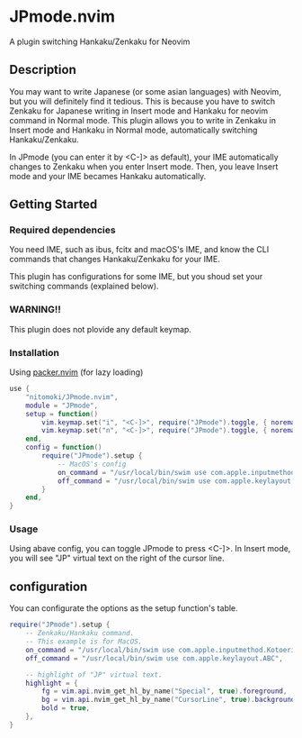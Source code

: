 # JPmode.nvim
A plugin switching Hankaku/Zenkaku for Neovim

## Description

You may want to write Japanese (or some asian languages) with Neovim, but you will definitely find it tedious.
This is because you have to switch Zenkaku for Japanese writing in Insert mode and Hankaku for neovim command in Normal mode.
This plugin allows you to write in Zenkaku in Insert mode and Hankaku in Normal mode, automatically switching Hankaku/Zenkaku.

In JPmode (you can enter it by <C-]> as default), your IME automatically changes to Zenkaku when you enter Insert mode.
Then, you leave Insert mode and your IME becames Hankaku automatically.

## Getting Started

### Required dependencies
You need IME, such as ibus, fcitx and macOS's IME, and know the CLI commands that changes Hankaku/Zenkaku for your IME.

This plugin has configurations for some IME, but you shoud set your switching commands (explained below).

### WARNING!!
This plugin does not plovide any default keymap.

### Installation


Using [packer.nvim](https://github.com/wbthomason/packer.nvim) (for lazy loading)
```lua
use {
    "nitomoki/JPmode.nvim",
    module = "JPmode",
    setup = function()
        vim.keymap.set("i", "<C-]>", require("JPmode").toggle, { noremap = true })
        vim.keymap.set("n", "<C-]>", require("JPmode").toggle, { noremap = true })
    end,
    config = function()
        require("JPmode").setup {
            -- MacOS's config
            on_command = "/usr/local/bin/swim use com.apple.inputmethod.Kotoeri.RomajiTyping.Japanese",
            off_command = "/usr/local/bin/swim use com.apple.keylayout.ABC",
        }
    end,
}

```

### Usage
Using abave config, you can toggle JPmode to press <C-]>.
In Insert mode, you will see "JP" virtual text on the right of the cursor line.

## configuration
You can configurate the options as the setup function's table.
```lua
require("JPmode").setup {
    -- Zenkaku/Hankaku command.
    -- This example is for MacOS.
    on_command = "/usr/local/bin/swim use com.apple.inputmethod.Kotoeri.RomajiTyping.Japanese",
    off_command = "/usr/local/bin/swim use com.apple.keylayout.ABC",

    -- highlight of "JP" virtual text.
    highlight = {
        fg = vim.api.nvim_get_hl_by_name("Special", true).foreground,
        bg = vim.api.nvim_get_hl_by_name("CursorLine", true).background,
        bold = true,
    },
}
```
